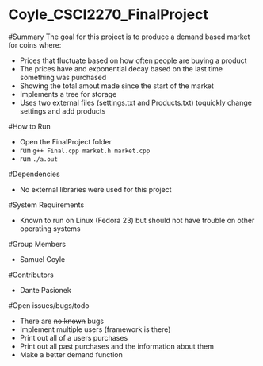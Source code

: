 # Coyle_CSCI2270_FinalProject

#Summary
  The goal for this project is to produce a demand based market for coins where:
   + Prices that fluctuate based on how often people are buying a product
   + The prices have and exponential decay based on the last time something was purchased
   + Showing the total amout made since the start of the market  
   + Implements a tree for storage
   + Uses two external files (settings.txt and Products.txt) toquickly change settings and add products

#How to Run
 + Open the FinalProject folder 
 + run `g++ Final.cpp market.h market.cpp`
 + run `./a.out`

#Dependencies
  + No external libraries were used for this project

#System Requirements
  + Known to run on Linux (Fedora 23) but should not have trouble on other operating systems

#Group Members
  + Samuel Coyle

#Contributors
  + Dante Pasionek

#Open issues/bugs/todo
  + There are ~~no known~~ bugs
  + Implement multiple users (framework is there)
  + Print out all of a users purchases
  + Print out all past purchases and the information about them
  + Make a better demand function
  
